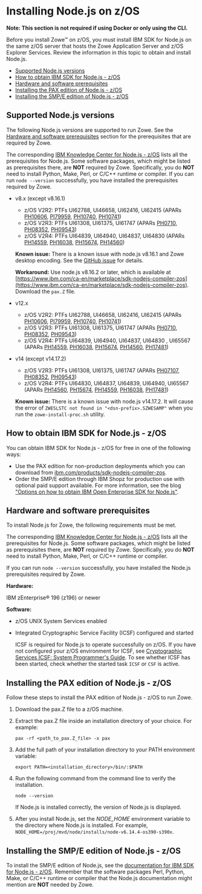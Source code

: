 # Installing Node.js on z/OS

**Note: This section is not required if using Docker or only using the CLI.**

Before you install Zowe&trade; on z/OS, you must install IBM SDK for Node.js on the same z/OS server that hosts the Zowe Application Server and z/OS Explorer Services. Review the information in this topic to obtain and install Node.js.

- [Supported Node.js versions](#supported-nodejs-versions)
- [How to obtain IBM SDK for Node.js - z/OS](#how-to-obtain-ibm-sdk-for-nodejs---zos)
- [Hardware and software prerequisites](#hardware-and-software-prerequisites)
- [Installing the PAX edition of Node.js - z/OS](#installing-the-pax-edition-of-nodejs---zos)
- [Installing the SMP/E edition of Node.js - z/OS](#installing-the-smpe-edition-of-nodejs---zos)

## Supported Node.js versions

The following Node.js versions are supported to run Zowe. See the [Hardware and software prerequisites](#hardware-and-software-prerequisites) section for the prerequisites that are required by Zowe.

The corresponding [IBM Knowledge Center for Node.js - z/OS](https://www.ibm.com/docs/en/sdk-nodejs-zos) lists all the prerequisites for Node.js. Some software packages, which might be listed as prerequisites there, are **NOT** required by Zowe. Specifically, you do **NOT** need to install Python, Make, Perl, or C/C++ runtime or compiler.  If you can run `node --version` successfully, you have installed the prerequisites required by Zowe.

- v8.x (except v8.16.1)
   - z/OS V2R2: PTFs UI62788, UI46658, UI62416, UI62415 (APARs [PH10606](https://www-01.ibm.com/support/docview.wss?uid=swg1PH10606), [PI79959](https://www-01.ibm.com/support/docview.wss?uid=swg1PI79959), [PH10740](https://www-01.ibm.com/support/docview.wss?uid=swg1PH10740), [PH10741](https://www-01.ibm.com/support/docview.wss?uid=swg1PH10741))
   - z/OS V2R3: PTFs UI61308, UI61375, UI61747 (APARs [PH0710](https://www-01.ibm.com/support/docview.wss?uid=isg1PH07107), [PH08352](https://www-01.ibm.com/support/docview.wss?uid=swg1PH08352), [PH09543](https://www-01.ibm.com/support/docview.wss?uid=swg1PH09543))
   - z/OS V2R4: PTFs UI64839, UI64940, UI64837, UI64830 (APARs [PH14559](http://www-01.ibm.com/support/docview.wss?uid=swg1PH14559), [PH16038](http://www-01.ibm.com/support/docview.wss?uid=swg1PH16038), [PH15674](http://www-01.ibm.com/support/docview.wss?uid=swg1PH15674), [PH14560](http://www-01.ibm.com/support/docview.wss?uid=swg1PH14560))

   **Known issue:** There is a known issue with node.js v8.16.1 and Zowe desktop encoding. See the [GitHub issue](https://github.com/ibmruntimes/node/issues/142) for details.

   **Workaround:** Use node.js v8.16.2 or later, which is available at [https://www.ibm.com/ca-en/marketplace/sdk-nodejs-compiler-zos](https://www.ibm.com/ca-en/marketplace/sdk-nodejs-compiler-zos). Download the `pax.Z` file.

- v12.x
   - z/OS V2R2: PTFs UI62788, UI46658, UI62416, UI62415 (APARs [PH10606](https://www-01.ibm.com/support/docview.wss?uid=swg1PH10606), [PI79959](https://www-01.ibm.com/support/docview.wss?uid=swg1PI79959), [PH10740](https://www-01.ibm.com/support/docview.wss?uid=swg1PH10740), [PH10741](https://www-01.ibm.com/support/docview.wss?uid=swg1PH10741))
   - z/OS V2R3: PTFs UI61308, UI61375, UI61747 (APARs [PH0710](https://www-01.ibm.com/support/docview.wss?uid=isg1PH07107), [PH08352](https://www-01.ibm.com/support/docview.wss?uid=swg1PH08352), [PH09543](https://www-01.ibm.com/support/docview.wss?uid=swg1PH09543))
   - z/OS V2R4: PTFs UI64839, UI64940, UI64837, UI64830 , UI65567 (APARs [PH14559](http://www-01.ibm.com/support/docview.wss?uid=swg1PH14559), [PH16038](http://www-01.ibm.com/support/docview.wss?uid=swg1PH16038), [PH15674](http://www-01.ibm.com/support/docview.wss?uid=swg1PH15674), [PH14560](http://www-01.ibm.com/support/docview.wss?uid=swg1PH14560), [PH17481](http://www-01.ibm.com/support/docview.wss?uid=swg1PH17481))

- v14 (except v14.17.2)
   - z/OS V2R3: PTFs UI61308, UI61375, UI61747 (APARs [PH07107](https://www-01.ibm.com/support/docview.wss?uid=isg1PH07107), [PH08352](https://www-01.ibm.com/support/docview.wss?uid=swg1PH08352), [PH09543](https://www-01.ibm.com/support/docview.wss?uid=swg1PH09543))    
   - z/OS V2R4: PTFs UI64830, UI64837, UI64839, UI64940, UI65567 (APARs [PH14560](https://www.ibm.com/support/pages/apar/PH14560), 
   [PH15674](https://www.ibm.com/support/pages/apar/PH15674),
   [PH14559](https://www.ibm.com/support/pages/apar/PH14559),
   [PH16038](https://www.ibm.com/support/pages/apar/PH16038),
   [PH17481](https://www.ibm.com/support/pages/apar/PH17481))

   **Known issue:** There is a known issue with node.js v14.17.2. It will cause the error of `ZWESLSTC not found in "<dsn-prefix>.SZWESAMP"` when you run the `zowe-install-proc.sh` utility.

## How to obtain IBM SDK for Node.js - z/OS

You can obtain IBM SDK for Node.js - z/OS for free in one of the following ways:
- Use the PAX edition for non-production deployments which you can download from [ibm.com/products/sdk-nodejs-compiler-zos](https://www.ibm.com/products/sdk-nodejs-compiler-zos).
- Order the SMP/E edition through IBM Shopz for production use with optional paid support available. For more information, see the blog ["Options on how to obtain IBM Open Enterprise SDK for Node.js"](https://community.ibm.com/community/user/ibmz-and-linuxone/blogs/bruce-armstrong/2022/07/27/options-on-how-to-obtain-ibm-open-enterprise-sdk-f).

## Hardware and software prerequisites

To install Node.js for Zowe, the following requirements must be met.

The corresponding [IBM Knowledge Center for Node.js - z/OS](https://www.ibm.com/docs/en/sdk-nodejs-zos) lists all the prerequisites for Node.js. Some software packages, which might be listed as prerequisites there, are **NOT** required by Zowe. Specifically, you do **NOT** need to install Python, Make, Perl, or C/C++ runtime or compiler.

If you can run `node --version` successfully, you have installed the Node.js prerequisites required by Zowe.

**Hardware:**

IBM zEnterprise® 196 (z196) or newer

**Software:**

- z/OS UNIX System Services enabled
- Integrated Cryptographic Service Facility (ICSF) configured and started

  ICSF is required for Node.js to operate successfully on z/OS.  If you have not configured your z/OS environment for ICSF, see [Cryptographic Services ICSF: System Programmer's Guide](https://www.ibm.com/support/knowledgecenter/en/SSLTBW_2.3.0/com.ibm.zos.v2r3.csfb200/abstract.htm).  To see whether ICSF has been started, check whether the started task `ICSF` or `CSF` is active.

## Installing the PAX edition of Node.js - z/OS

Follow these steps to install the PAX edition of Node.js - z/OS to run Zowe.

1. Download the pax.Z file to a z/OS machine.
1. Extract the pax.Z file inside an installation directory of your choice. For example:

    ```pax -rf <path_to_pax.Z_file> -x pax```

1. Add the full path of your installation directory to your PATH environment variable:
    ```
    export PATH=<installation_directory>/bin/:$PATH
    ```
1. Run the following command from the command line to verify the installation.
    ```
    node --version
    ```

    If Node.js is installed correctly, the version of Node.js is displayed.
1. After you install Node.js, set the *NODE_HOME* environment variable to the directory where Node.js is installed. For example, `NODE_HOME=/proj/mvd/node/installs/node-v6.14.4-os390-s390x`.

## Installing the SMP/E edition of Node.js - z/OS

To install the SMP/E edition of Node.js, see the [documentation for IBM SDK for Node.js - z/OS](https://www.ibm.com/docs/en/sdk-nodejs-zos). Remember that the software packages Perl, Python, Make, or C/C++ runtime or compiler that the Node.js documentation might mention are **NOT** needed by Zowe.
